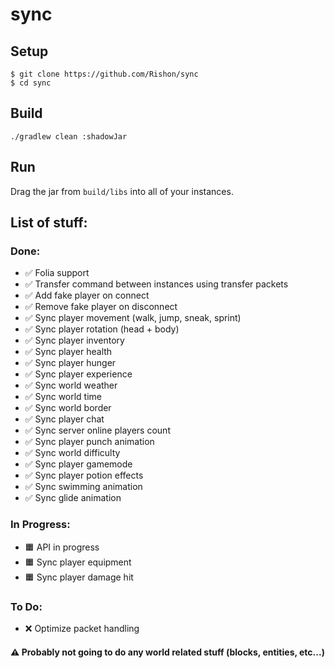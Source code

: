 # sync

## Setup

```
$ git clone https://github.com/Rishon/sync
$ cd sync
```

## Build

``
./gradlew clean :shadowJar
``

## Run

Drag the jar from ``build/libs`` into all of your instances.

## List of stuff:

### Done:

- ✅ Folia support
- ✅ Transfer command between instances using transfer packets
- ✅ Add fake player on connect
- ✅ Remove fake player on disconnect
- ✅ Sync player movement (walk, jump, sneak, sprint)
- ✅ Sync player rotation (head + body)
- ✅ Sync player inventory
- ✅ Sync player health
- ✅ Sync player hunger
- ✅ Sync player experience
- ✅ Sync world weather
- ✅ Sync world time
- ✅ Sync world border
- ✅ Sync player chat
- ✅ Sync server online players count
- ✅ Sync player punch animation
- ✅ Sync world difficulty
- ✅ Sync player gamemode
- ✅ Sync player potion effects
- ✅ Sync swimming animation
- ✅ Sync glide animation

### In Progress:

- 🟧 API in progress
- 🟧 Sync player equipment
- 🟧 Sync player damage hit

### To Do:

- ❌ Optimize packet handling

#### ⚠️ Probably not going to do any world related stuff (blocks, entities, etc...)
